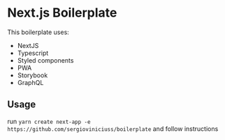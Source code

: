 # Next.js Boilerplate
This boilerplate uses:
* NextJS
* Typescript
* Styled components
* PWA
* Storybook
* GraphQL

## Usage

run `yarn create next-app -e https://github.com/sergioviniciuss/boilerplate` and follow instructions
